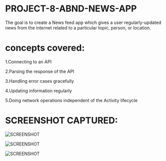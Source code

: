 # PROJECT-8-ABND-NEWS-APP

The goal is to create a News feed app which gives a user regularly-updated news from the internet related to a particular topic, person, or location.

# concepts covered:

1.Connecting to an API

2.Parsing the response of the API

3.Handling error cases gracefully

4.Updating information regularly

5.Doing network operations independent of the Activity lifecycle

# SCREENSHOT CAPTURED:

![SCREENSHOT](https://user-images.githubusercontent.com/27724580/27987064-0d809f46-63bd-11e7-9ccb-ec30a2134c74.png)

![SCREENSHOT](https://user-images.githubusercontent.com/27724580/27987063-0d7a24d6-63bd-11e7-9c5a-07a184817910.png)


![SCREENSHOT](https://user-images.githubusercontent.com/27724580/27987065-0d81469e-63bd-11e7-8d00-b6d501bebc16.png)

